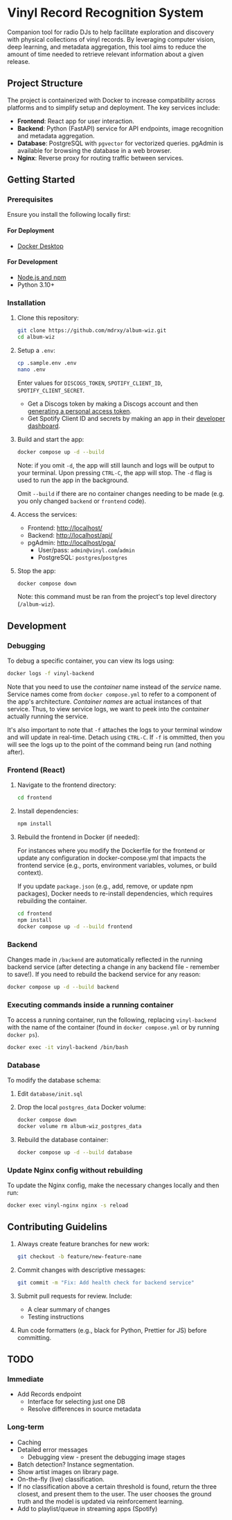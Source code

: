 # Vinyl Record Recognition System

Companion tool for radio DJs to help facilitate exploration and discovery with physical collections of vinyl records. By leveraging computer vision, deep learning, and metadata aggregation, this tool aims to reduce the amount of time needed to retrieve relevant information about a given release.

## Project Structure

The project is containerized with Docker to increase compatibility across platforms and to simplify setup and deployment. The key services include:

- **Frontend**: React app for user interaction.
- **Backend**: Python (FastAPI) service for API endpoints, image recognition and metadata aggregation.
- **Database**: PostgreSQL with `pgvector` for vectorized queries. pgAdmin is available for browsing the database in a web browser.
- **Nginx**: Reverse proxy for routing traffic between services.

## Getting Started

### Prerequisites

Ensure you install the following locally first:

#### For Deployment

- [Docker Desktop](https://docs.docker.com/desktop/setup/install/mac-install/)

#### For Development

- [Node.js and npm](https://nodejs.org/en)
- Python 3.10+

### Installation

1. Clone this repository:

   ```bash
   git clone https://github.com/mdrxy/album-wiz.git
   cd album-wiz
   ```

2. Setup a `.env`:

    ```bash
    cp .sample.env .env
    nano .env
    ```

    Enter values for `DISCOGS_TOKEN`, `SPOTIFY_CLIENT_ID`, `SPOTIFY_CLIENT_SECRET`.

    - Get a Discogs token by making a Discogs account and then [generating a personal access token](discogs.com/settings/developers).
    - Get Spotify Client ID and secrets by making an app in their [developer dashboard](https://developer.spotify.com/).

3. Build and start the app:

    ```bash
    docker compose up -d --build
    ```

    Note: if you omit `-d`, the app will still launch and logs will be output to your terminal. Upon pressing `CTRL-C`, the app will stop. The `-d` flag is used to run the app in the background.

    Omit `--build` if there are no container changes needing to be made (e.g. you only changed `backend` or `frontend` code).

4. Access the services:
   - Frontend: <http://localhost/>
   - Backend: <http://localhost/api/>
   - pgAdmin: <http://localhost/pga/>
     - User/pass: `admin@vinyl.com`/`admin`
     - PostgreSQL: `postgres`/`postgres`

5. Stop the app:

    ```bash
    docker compose down
    ```

    Note: this command must be ran from the project's top level directory (`/album-wiz`).

## Development

### Debugging

To debug a specific container, you can view its logs using:

```bash
docker logs -f vinyl-backend
```

Note that you need to use the *container* name instead of the *service* name. Service names come from `docker compose.yml` to refer to a component of the app's architecture. *Container names* are actual instances of that service. Thus, to view service logs, we want to peek into the *container* actually running the service.

It's also important to note that `-f` attaches the logs to your terminal window and will update in real-time. Detach using `CTRL-C`. If `-f` is ommitted, then you will see the logs up to the point of the command being run (and nothing after).

### Frontend (React)

1. Navigate to the frontend directory:

    ```sh
    cd frontend
    ```

2. Install dependencies:

    ```sh
    npm install
    ```

3. Rebuild the frontend in Docker (if needed):

    For instances where you modify the Dockerfile for the frontend or update any configuration in docker-compose.yml that impacts the frontend service (e.g., ports, environment variables, volumes, or build context).

    If you update `package.json` (e.g., add, remove, or update npm packages), Docker needs to re-install dependencies, which requires rebuilding the container.

    ```sh
    cd frontend
    npm install
    docker compose up -d --build frontend
    ```

### Backend

Changes made in `/backend` are automatically reflected in the running backend service (after detecting a change in any backend file - remember to save!). If you need to rebuild the backend service for any reason:

```bash
docker compose up -d --build backend
```

### Executing commands inside a running container

To access a running container, run the following, replacing `vinyl-backend` with the name of the container (found in `docker compose.yml` or by running `docker ps`).

```bash
docker exec -it vinyl-backend /bin/bash
```

### Database

To modify the database schema:

1. Edit `database/init.sql`

2. Drop the local `postgres_data` Docker volume:

    ```sh
    docker compose down
    docker volume rm album-wiz_postgres_data
    ```

3. Rebuild the database container:

    ```sh
    docker compose up -d --build database
    ```

### Update Nginx config without rebuilding

To update the Nginx config, make the necessary changes locally and then run:

```bash
docker exec vinyl-nginx nginx -s reload
```

## Contributing Guidelins

1. Always create feature branches for new work:

    ```sh
    git checkout -b feature/new-feature-name
    ```

2. Commit changes with descriptive messages:

    ```sh
    git commit -m "Fix: Add health check for backend service"
    ```

3. Submit pull requests for review. Include:

      - A clear summary of changes
      - Testing instructions

4. Run code formatters (e.g., black for Python, Prettier for JS) before committing.

## TODO

### Immediate

- Add Records endpoint
  - Interface for selecting just one DB
  - Resolve differences in source metadata

### Long-term

- Caching
- Detailed error messages
  - Debugging view - present the debugging image stages
- Batch detection? Instance segmentation.
- Show artist images on library page.
- On-the-fly (live) classification.
- If no classification above a certain threshold is found, return the three closest, and present them to the user. The user chooses the ground truth and the model is updated via reinforcement learning.
- Add to playlist/queue in streaming apps (Spotify)
